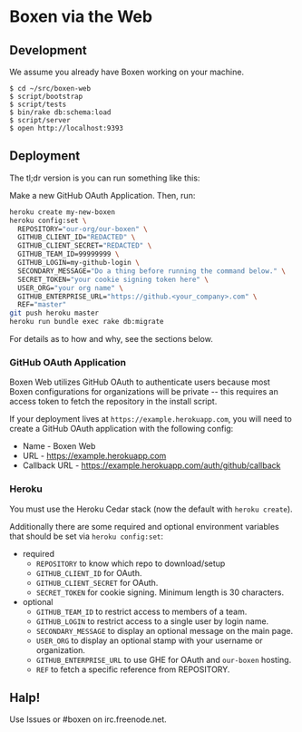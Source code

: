 # Boxen via the Web

## Development

We assume you already have Boxen working on your machine.

    $ cd ~/src/boxen-web
    $ script/bootstrap
    $ script/tests
    $ bin/rake db:schema:load
    $ script/server
    $ open http://localhost:9393

## Deployment

The tl;dr version is you can run something like this:

Make a new GitHub OAuth Application. Then, run:

``` sh
heroku create my-new-boxen
heroku config:set \
  REPOSITORY="our-org/our-boxen" \
  GITHUB_CLIENT_ID="REDACTED" \
  GITHUB_CLIENT_SECRET="REDACTED" \
  GITHUB_TEAM_ID=99999999 \
  GITHUB_LOGIN=my-github-login \
  SECONDARY_MESSAGE="Do a thing before running the command below." \
  SECRET_TOKEN="your cookie signing token here" \
  USER_ORG="your org name" \
  GITHUB_ENTERPRISE_URL="https://github.<your_company>.com" \
  REF="master"
git push heroku master
heroku run bundle exec rake db:migrate
```

For details as to how and why, see the sections below.

### GitHub OAuth Application

Boxen Web utilizes GitHub OAuth to authenticate users because most Boxen
configurations for organizations will be private -- this requires an access
token to fetch the repository in the install script.

If your deployment lives at `https://example.herokuapp.com`,
you will need to create a GitHub OAuth application with the following config:

* Name - Boxen Web
* URL  - https://example.herokuapp.com
* Callback URL - https://example.herokuapp.com/auth/github/callback

### Heroku

You must use the Heroku Cedar stack (now the default with `heroku create`).

Additionally there are some required and optional environment variables that
should be set via `heroku config:set`:

* required
  * `REPOSITORY` to know which repo to download/setup
  * `GITHUB_CLIENT_ID` for OAuth.
  * `GITHUB_CLIENT_SECRET` for OAuth.
  * `SECRET_TOKEN` for cookie signing. Minimum length is 30 characters.
* optional
  * `GITHUB_TEAM_ID` to restrict access to members of a team.
  * `GITHUB_LOGIN` to restrict access to a single user by login name.
  * `SECONDARY_MESSAGE` to display an optional message on the main page.
  * `USER_ORG` to display an optional stamp with your username or organization.
  * `GITHUB_ENTERPRISE_URL` to use GHE for OAuth and `our-boxen` hosting.
  * `REF` to fetch a specific reference from REPOSITORY.

## Halp!

Use Issues or #boxen on irc.freenode.net.
